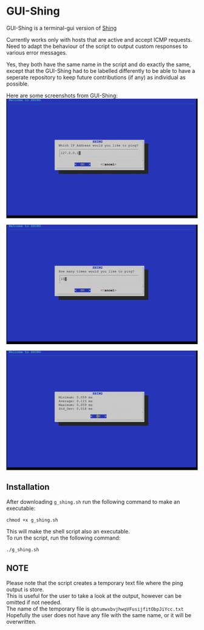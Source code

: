 # GUI-Shing
GUI-Shing is a terminal-gui version of [Shing](https://github.com/SteveHewson/Shing)<br>

Currently works only with hosts that are active and accept ICMP requests.<br>
Need to adapt the behaviour of the script to output custom responses to various error messages.<br>

Yes, they both have the same name in the script and do exactly the same, except that the GUI-Shing had to be labelled differently to be able to have a seperate repository to keep future contributions (if any) as individual as possible.<br>

Here are some screenshots from GUI-Shing:<br>
![alt_text](https://github.com/SteveHewson/GUI-Shing/blob/master/g_shing_1.png)

![alt_text](https://github.com/SteveHewson/GUI-Shing/blob/master/g_shing_2.png)

![alt_text](https://github.com/SteveHewson/GUI-Shing/blob/master/g_shing_3.png)


## Installation
After downloading `g_shing.sh` run the following command to make an executable:
```
chmod +x g_shing.sh
```

This will make the shell script also an executable.<br>
To run the script, run the following command:
```
./g_shing.sh
```

## NOTE
Please note that the script creates a temporary text file where the ping output is store.<br>
This is useful for the user to take a look at the output, however can be omitted if not needed.<br>
The name of the temporary file is `qbtumwxbvjhwqVFusijfitObpJiYcc.txt`<br>
Hopefully the user does not have any file with the same name, or it will be overwritten.<br>
